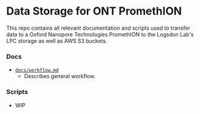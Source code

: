 # Data Storage for ONT PromethION
This repo contains all relevant documentation and scripts used to transfer data to a Oxford Nanopore Technologies PromethION to the Logsdon Lab's LPC storage as well as AWS S3 buckets.

### Docs
* [`docs/workflow.md`](docs/workflow.md)
    * Describes general workflow.

### Scripts
* WIP
